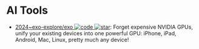 # AI Tools

- [2024~exo-explore/exo ![code](https://ng-tech.icu/assets/code.svg) ![star](https://img.shields.io/github/stars/exo-explore/exo)](https://github.com/exo-explore/exo): Forget expensive NVIDIA GPUs, unify your existing devices into one powerful GPU: iPhone, iPad, Android, Mac, Linux, pretty much any device!
